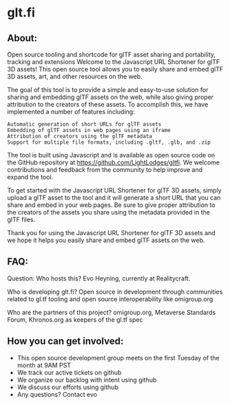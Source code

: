 # glt.fi

## About: 
Open source tooling and shortcode for glTF asset sharing and portability, tracking and extensions
Welcome to the Javascript URL Shortener for glTF 3D assets! This open source tool allows you to easily share and embed glTF 3D assets, art, and other resources on the web.

The goal of this tool is to provide a simple and easy-to-use solution for sharing and embedding glTF assets on the web, while also giving proper attribution to the creators of these assets. To accomplish this, we have implemented a number of features including:

    Automatic generation of short URLs for glTF assets
    Embedding of glTF assets in web pages using an iframe
    Attribution of creators using the glTF metadata
    Support for multiple file formats, including .gltf, .glb, and .zip

The tool is built using Javascript and is available as open source code on the GitHub repository at https://github.com/LightLodges/gltfi. We welcome contributions and feedback from the community to help improve and expand the tool.

To get started with the Javascript URL Shortener for glTF 3D assets, simply upload a glTF asset to the tool and it will generate a short URL that you can share and embed in your web pages. Be sure to give proper attribution to the creators of the assets you share using the metadata provided in the glTF files.

Thank you for using the Javascript URL Shortener for glTF 3D assets and we hope it helps you easily share and embed glTF assets on the web.

## FAQ:
Question: Who hosts this?
Evo Heyning, currently at Realitycraft.

Who is developing glt.fi?
Open source in development through communities related to gl.tf tooling and open source interoperability like omigroup.org

Who are the partners of this project?
omigroup.org, Metaverse Standards Forum, Khronos.org as keepers of the gl.tf spec

## How you can get involved: 
- This open source development group meets on the first Tuesday of the month at 9AM PST
- We track our active tickets on github
- We organize our backlog with intent using github 
- We discuss our efforts using github
- Any questions? Contact evo


